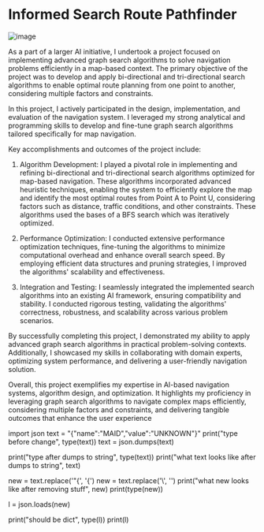 # Informed Search Route Pathfinder

![image](https://github.com/samarthpa/Pathfinder/assets/102204163/a27f95f5-a3b4-4d77-a939-e84e61a02768)

As a part of a larger AI initiative, I undertook a project focused on implementing advanced graph search algorithms to solve navigation problems efficiently in a map-based context. The primary objective of the project was to develop and apply bi-directional and tri-directional search algorithms to enable optimal route planning from one point to another, considering multiple factors and constraints.

In this project, I actively participated in the design, implementation, and evaluation of the navigation system. I leveraged my strong analytical and programming skills to develop and fine-tune graph search algorithms tailored specifically for map navigation.

Key accomplishments and outcomes of the project include:

1. Algorithm Development: I played a pivotal role in implementing and refining bi-directional and tri-directional search algorithms optimized for map-based navigation. These algorithms incorporated advanced heuristic techniques, enabling the system to efficiently explore the map and identify the most optimal routes from Point A to Point U, considering factors such as distance, traffic conditions, and other constraints. These algorithms used the bases of a BFS search which was iteratively optimized.

2. Performance Optimization: I conducted extensive performance optimization techniques, fine-tuning the algorithms to minimize computational overhead and enhance overall search speed. By employing efficient data structures and pruning strategies, I improved the algorithms' scalability and effectiveness.

3. Integration and Testing: I seamlessly integrated the implemented search algorithms into an existing AI framework, ensuring compatibility and stability. I conducted rigorous testing, validating the algorithms' correctness, robustness, and scalability across various problem scenarios.

By successfully completing this project, I demonstrated my ability to apply advanced graph search algorithms in practical problem-solving contexts. Additionally, I showcased my skills in collaborating with domain experts, optimizing system performance, and delivering a user-friendly navigation solution.

Overall, this project exemplifies my expertise in AI-based navigation systems, algorithm design, and optimization. It highlights my proficiency in leveraging graph search algorithms to navigate complex maps efficiently, considering multiple factors and constraints, and delivering tangible outcomes that enhance the user experience





import json
text = "{\"name\":\"MAID\",\"value\":\"UNKNOWN\"}"
print("type before change", type(text))
text = json.dumps(text)

print("type after dumps to string", type(text))
print("what text looks like after dumps to string", text)

new = text.replace('"{', '{')
new = text.replace('\\', '')
print("what new looks like after removing stuff", new)
print(type(new))

l = json.loads(new)

print("should be dict", type(l))
print(l)

